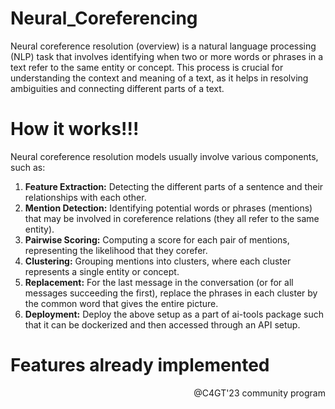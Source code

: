 # Neural_Coreferencing 
Neural coreference resolution (overview) is a natural language processing (NLP) task that involves identifying when two or more words or phrases in a text refer to the same entity or concept. This process is crucial for understanding the context and meaning of a text, as it helps in resolving ambiguities and connecting different parts of a text.

# How it works!!!
Neural coreference resolution models usually involve various components, such as:
<ol>
  <li><b>Feature Extraction:</b> Detecting the different parts of a sentence and their relationships with each other.</li>
  <li><b>Mention Detection:</b> Identifying potential words or phrases (mentions) that may be involved in coreference relations (they all refer to the same entity).</li>
  <li><b>Pairwise Scoring:</b> Computing a score for each pair of mentions, representing the likelihood that they corefer.</li>
  <li><b>Clustering:</b> Grouping mentions into clusters, where each cluster represents a single entity or concept.</li>
  <li><b>Replacement:</b> For the last message in the conversation (or for all messages succeeding the first), replace the phrases in each cluster by the common word that gives the entire picture.</li>
  <li><b>Deployment:</b> Deploy the above setup as a part of ai-tools package such that it can be dockerized and then accessed through an API setup.</li>
</ol>

# Features already implemented
<p align="right"> @C4GT'23 community program</p>
